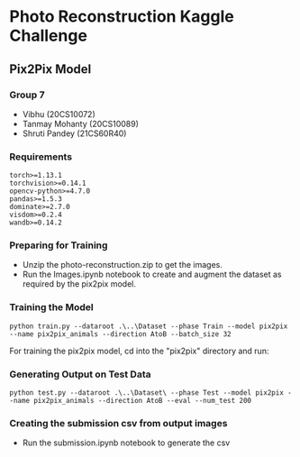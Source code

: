 # Photo Reconstruction Kaggle Challenge
## Pix2Pix Model

### Group 7
- Vibhu (20CS10072)
- Tanmay Mohanty (20CS10089)
- Shruti Pandey (21CS60R40)

### Requirements
    torch>=1.13.1
    torchvision>=0.14.1
    opencv-python>=4.7.0
    pandas>=1.5.3
    dominate>=2.7.0
    visdom>=0.2.4
    wandb>=0.14.2



### Preparing for Training
- Unzip the photo-reconstruction.zip to get the images.
- Run the Images.ipynb notebook to create and augment the dataset as required by the pix2pix model.

### Training the Model
    python train.py --dataroot .\..\Dataset --phase Train --model pix2pix --name pix2pix_animals --direction AtoB --batch_size 32
For training the pix2pix model, cd into the "pix2pix" directory and run:


### Generating Output on Test Data
    python test.py --dataroot .\..\Dataset\ --phase Test --model pix2pix --name pix2pix_animals --direction AtoB --eval --num_test 200

### Creating the submission csv from output images
- Run the submission.ipynb notebook to generate the csv